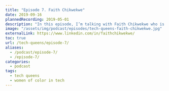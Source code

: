 ```yaml
---
title: "Episode 7. Faith Chikwekwe"
date: 2019-09-16
plannedRecording: 2019-05-01
description: "In this episode, I’m talking with Faith Chikwekwe who is currently a student studying software engineering at Make School and a teaching assistant for their computer science courses."
image: "/assets/img/podcast/episodes/tech-queens-faith-chikwekwe.jpg"
externalLink: https://www.linkedin.com/in/faithchikwekwe/
toc: true
url: /tech-queens/episode-7/
aliases:
  - /podcast/episode-7/
  - /episode-7/
categories:
  - podcast
tags:
  - tech queens
  - women of color in tech
---
```

